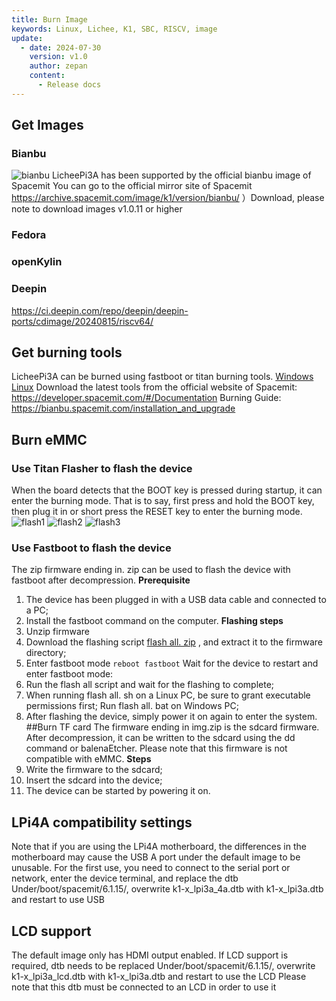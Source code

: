 ```yaml
---
title: Burn Image
keywords: Linux, Lichee, K1, SBC, RISCV, image
update:
  - date: 2024-07-30
    version: v1.0
    author: zepan
    content:
      - Release docs
---
```


## Get Images
### Bianbu 
![bianbu](./assets/image/bianbu.png) 
LicheePi3A has been supported by the official bianbu image of Spacemit
You can go to the official mirror site of Spacemit https://archive.spacemit.com/image/k1/version/bianbu/ ）Download, please note to download images v1.0.11 or higher


### Fedora 


### openKylin 


### Deepin 
https://ci.deepin.com/repo/deepin/deepin-ports/cdimage/20240815/riscv64/


## Get burning tools
LicheePi3A can be burned using fastboot or titan burning tools.
[Windows]( https://cloud.spacemit.com/prod-api/release/download/tools?token=titantools_for_windows_X86_X64 )
[Linux]( https://cloud.spacemit.com/prod-api/release/download/tools?token=titantools_for_linux_64BIT_APPIMAGE )
Download the latest tools from the official website of Spacemit:
https://developer.spacemit.com/#/Documentation
Burning Guide:
https://bianbu.spacemit.com/installation_and_upgrade

## Burn eMMC
### Use Titan Flasher to flash the device
When the board detects that the BOOT key is pressed during startup, it can enter the burning mode. That is to say, first press and hold the BOOT key, then plug it in or short press the RESET key to enter the burning mode.
![flash1](./assets/image/flash1.png) 
![flash2](./assets/image/flash2.png) 
![flash3](./assets/image/flash3.png) 

### Use Fastboot to flash the device
The zip firmware ending in. zip can be used to flash the device with fastboot after decompression.
**Prerequisite**
1. The device has been plugged in with a USB data cable and connected to a PC;
2. Install the fastboot command on the computer.
**Flashing steps**
1. Unzip firmware
2. Download the flashing script [flash all. zip](https://archive.spacemit.com/image/k1/flash-all.zip) , and extract it to the firmware directory;
3. Enter fastboot mode
```reboot fastboot```
Wait for the device to restart and enter fastboot mode:
1. Run the flash all script and wait for the flashing to complete;
2. When running flash all. sh on a Linux PC, be sure to grant executable permissions first; Run flash all. bat on Windows PC;
3. After flashing the device, simply power it on again to enter the system.
##Burn TF card
The firmware ending in img.zip is the sdcard firmware. After decompression, it can be written to the sdcard using the dd command or balenaEtcher. Please note that this firmware is not compatible with eMMC.
**Steps**
1. Write the firmware to the sdcard;
2. Insert the sdcard into the device;
3. The device can be started by powering it on.
   
## LPi4A compatibility settings
Note that if you are using the LPi4A motherboard, the differences in the motherboard may cause the USB A port under the default image to be unusable. For the first use, you need to connect to the serial port or network, enter the device terminal, and replace the dtb
Under/boot/spacemit/6.1.15/, overwrite k1-x_lpi3a_4a.dtb with k1-x_lpi3a.dtb and restart to use USB

## LCD support
The default image only has HDMI output enabled. If LCD support is required, dtb needs to be replaced
Under/boot/spacemit/6.1.15/, overwrite k1-x_lpi3a_lcd.dtb with k1-x_lpi3a.dtb and restart to use the LCD
Please note that this dtb must be connected to an LCD in order to use it




